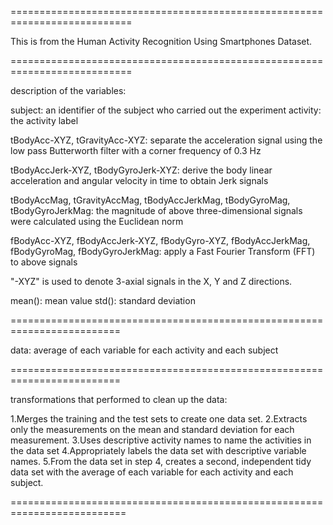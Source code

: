 ===========================================================================

This is from the Human Activity Recognition Using Smartphones Dataset.

===========================================================================

description of the variables:

subject: an identifier of the subject who carried out the experiment
activity: the activity label

tBodyAcc-XYZ, tGravityAcc-XYZ: separate the acceleration signal using the low pass Butterworth filter with a corner frequency of 0.3 Hz

tBodyAccJerk-XYZ, tBodyGyroJerk-XYZ: derive the body linear acceleration and angular velocity in time to obtain Jerk signals

tBodyAccMag, tGravityAccMag, tBodyAccJerkMag, tBodyGyroMag, tBodyGyroJerkMag: the magnitude of above three-dimensional signals were calculated using the Euclidean norm

fBodyAcc-XYZ, fBodyAccJerk-XYZ, fBodyGyro-XYZ, fBodyAccJerkMag, fBodyGyroMag, fBodyGyroJerkMag: apply a Fast Fourier Transform (FFT) to above signals

"-XYZ" is used to denote 3-axial signals in the X, Y and Z directions. 

mean(): mean value
std(): standard deviation

=========================================================================

data: average of each variable for each activity and each subject

=========================================================================

transformations that performed to clean up the data: 

1.Merges the training and the test sets to create one data set.
2.Extracts only the measurements on the mean and standard deviation for each measurement. 
3.Uses descriptive activity names to name the activities in the data set
4.Appropriately labels the data set with descriptive variable names. 
5.From the data set in step 4, creates a second, independent tidy data set with the average of each variable for each activity and each subject.

==========================================================================
